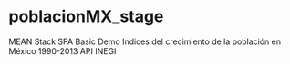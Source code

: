 # poblacionMX_stage
MEAN Stack SPA Basic Demo
Indices del crecimiento de la población en México 1990-2013 API INEGI
